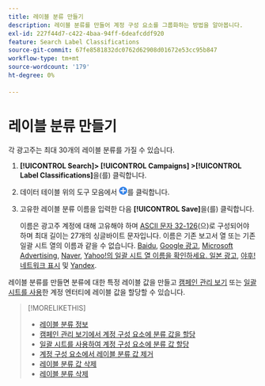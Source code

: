 ```yaml
---
title: 레이블 분류 만들기
description: 레이블 분류를 만들어 계정 구성 요소를 그룹화하는 방법을 알아봅니다.
exl-id: 227f44d7-c422-4baa-94ff-6deafcddf920
feature: Search Label Classifications
source-git-commit: 67fe8581832dc0762d62908d01672e53cc95b847
workflow-type: tm+mt
source-wordcount: '179'
ht-degree: 0%

---
```


# 레이블 분류 만들기

각 광고주는 최대 30개의 레이블 분류를 가질 수 있습니다.

1. **[!UICONTROL Search]> [!UICONTROL Campaigns] >[!UICONTROL Label Classifications]**&#x200B;을(를) 클릭합니다.

1. 데이터 테이블 위의 도구 모음에서 ![만들기](/help/search-social-commerce/assets/add.png "만들기")를 클릭합니다.

1. 고유한 레이블 분류 이름을 입력한 다음 **[!UICONTROL Save]**&#x200B;을(를) 클릭합니다.

   이름은 광고주 계정에 대해 고유해야 하며 [ASCII 문자 32-126](https://www.asciitable.com/)(으)로 구성되어야 하며 최대 길이는 27개의 싱글바이트 문자입니다. 이름은 기존 보고서 열 또는 기존 일괄 시트 열의 이름과 같을 수 없습니다. [Baidu](/help/search-social-commerce/campaign-management/bulksheets/bulksheet-data-formats/bulksheet-data-baidu.md), [Google 광고](/help/search-social-commerce/campaign-management/bulksheets/bulksheet-data-formats/bulksheet-data-google.md), [Microsoft Advertising](/help/search-social-commerce/campaign-management/bulksheets/bulksheet-data-formats/bulksheet-data-microsoft.md), [Naver](/help/search-social-commerce/campaign-management/bulksheets/bulksheet-data-formats/bulksheet-data-naver.md), [Yahoo!의 일괄 시트 열 이름을 확인하세요. 일본 광고](/help/search-social-commerce/campaign-management/bulksheets/bulksheet-data-formats/bulksheet-data-yahoo-japan.md), [야후! 네트워크 표시](/help/search-social-commerce/campaign-management/bulksheets/bulksheet-data-formats/bulksheet-data-yahoo-display-network.md) 및 [Yandex](/help/search-social-commerce/campaign-management/bulksheets/bulksheet-data-formats/bulksheet-data-yandex.md).

레이블 분류를 만들면 분류에 대한 특정 레이블 값을 만들고 [캠페인 관리 보기](classification-values-assign-campaign-management.md) 또는 [일괄 시트를 사용](classification-values-assign-bulksheets.md)한 계정 엔터티에 레이블 값을 할당할 수 있습니다.

>[!MORELIKETHIS]
>
>* [레이블 분류 정보](classification-about.md)
>* [캠페인 관리 보기에서 계정 구성 요소에 분류 값을 할당](classification-values-assign-campaign-management.md)
>* [일괄 시트를 사용하여 계정 구성 요소에 분류 값 할당](classification-values-assign-bulksheets.md)
>* [계정 구성 요소에서 레이블 분류 값 제거](classification-values-remove.md)
>* [레이블 분류 값 삭제](classification-values-delete.md)
>* [레이블 분류 삭제](classification-delete.md)
